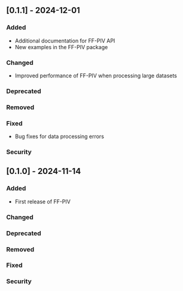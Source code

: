## [0.1.1] - 2024-12-01
### Added
* Additional documentation for FF-PIV API
* New examples in the FF-PIV package

### Changed
* Improved performance of FF-PIV when processing large datasets

### Deprecated
### Removed
### Fixed
* Bug fixes for data processing errors

### Security

## [0.1.0] - 2024-11-14
### Added
* First release of FF-PIV

### Changed
### Deprecated
### Removed
### Fixed
### Security

